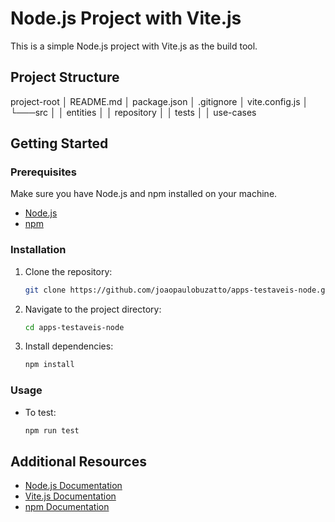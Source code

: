 # Node.js Project with Vite.js

This is a simple Node.js project with Vite.js as the build tool.

## Project Structure

project-root
│ README.md
│ package.json
│ .gitignore
│ vite.config.js
│
└───src
│ │ entities
│ │ repository
│ │ tests
│ │ use-cases


## Getting Started

### Prerequisites

Make sure you have Node.js and npm installed on your machine.

- [Node.js](https://nodejs.org/)
- [npm](https://www.npmjs.com/)

### Installation

1. Clone the repository:

    ```bash
    git clone https://github.com/joaopaulobuzatto/apps-testaveis-node.git
    ```

2. Navigate to the project directory:

    ```bash
    cd apps-testaveis-node
    ```

3. Install dependencies:

    ```bash
    npm install
    ```

### Usage

- To test:

    ```bash
    npm run test
    ```

## Additional Resources

- [Node.js Documentation](https://nodejs.org/en/docs/)
- [Vite.js Documentation](https://vitejs.dev/)
- [npm Documentation](https://docs.npmjs.com/)
